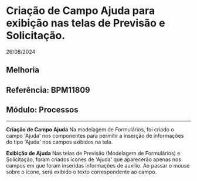 # Criação de Campo Ajuda para exibição nas telas de Previsão e Solicitação.
26/08/2024
## Melhoria
## Referência: BPM11809
## Módulo: Processos
***

**Criação de Campo Ajuda**
Na modelagem de Formulários, foi criado o campo 'Ajuda' nos componentes para permitir a inserção de informações do tipo 'Ajuda' nos campos exibidos na tela.

**Exibição de Ajuda**
Nas telas de Previsão (Modelagem de Formulários) e Solicitação, foram criados ícones de 'Ajuda' que aparecerão apenas nos campos em que foram inseridas informações de auxílio. Ao passar o mouse sobre o ícone, será exibido o texto correspondente ao campo.